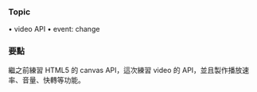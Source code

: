 ### Topic ###
• video API
• event: change

### 要點 ###
繼之前練習 HTML5 的 canvas API，這次練習 video 的 API，並且製作播放速率、音量、快轉等功能。
